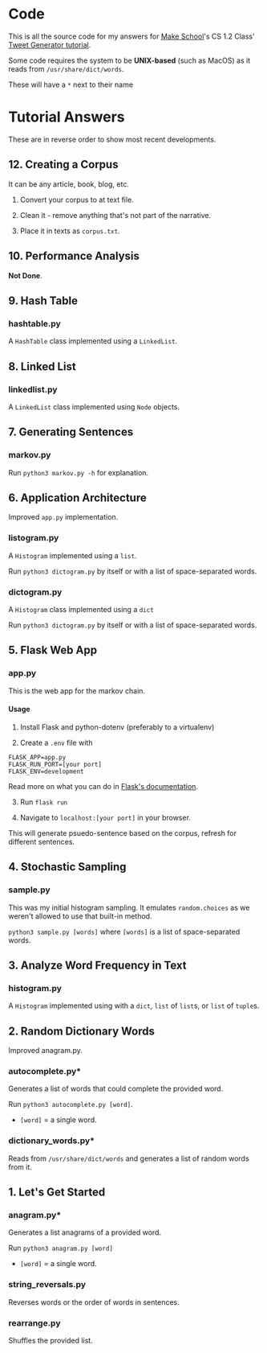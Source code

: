 # Code

This is all the source code for my answers for [Make School](https://www.makeschool.com)'s CS 1.2 Class' [Tweet Generator tutorial](http://www.make.sc/oa-tweet-generator).

Some code requires the system to be **UNIX-based** (such as MacOS) as it reads from `/usr/share/dict/words`.

These will have a `*` next to their name

# Tutorial Answers

These are in reverse order to show most recent developments.

## 12. Creating a Corpus

It can be any article, book, blog, etc.

1. Convert your corpus to at text file.

2. Clean it - remove anything that's not part of the narrative.

3. Place it in texts as `corpus.txt`.

## 10. Performance Analysis

**Not Done**.

## 9. Hash Table

### hashtable.py

A `HashTable` class implemented using a `LinkedList`.


## 8. Linked List

### linkedlist.py

A `LinkedList` class implemented using `Node` objects.

## 7. Generating Sentences


### markov.py

Run `python3 markov.py -h` for explanation.

## 6. Application Architecture

Improved `app.py` implementation.

### listogram.py

A `Histogram` implemented using a `list`.

Run `python3 dictogram.py` by itself or with a list of space-separated words.

### dictogram.py

A `Histogram` class implemented using a `dict`

Run `python3 dictogram.py` by itself or with a list of space-separated words.

## 5. Flask Web App

### app.py

This is the web app for the markov chain.

#### Usage

1. Install Flask and python-dotenv (preferably to a virtualenv)

2. Create a `.env` file with

```
FLASK_APP=app.py
FLASK_RUN_PORT=[your port]
FLASK_ENV=development
```

Read more on what you can do in [Flask's documentation](http://flask.pocoo.org/docs/dev/cli/#environment-variables-from-dotenv).

3. Run `flask run`

4. Navigate to `localhost:[your port]` in your browser.

This will generate psuedo-sentence based on the corpus, refresh for different  sentences.

## 4. Stochastic Sampling

### sample.py

This was my initial histogram sampling. It emulates `random.choices` as we weren't allowed to use that built-in method.

`python3 sample.py [words]` where `[words]` is a list of space-separated words.

## 3. Analyze Word Frequency in Text


### histogram.py

A `Histogram` implemented using with a `dict`, `list` of `list`s, or `list` of `tuple`s.


## 2. Random Dictionary Words

Improved anagram.py.

### autocomplete.py*

Generates a list of words that could complete the provided word.

Run `python3 autocomplete.py [word]`.

- `[word]` = a single word.

### dictionary_words.py*

Reads from `/usr/share/dict/words` and generates a list of random words from it.


## 1. Let's Get Started

### anagram.py*

Generates a list anagrams of a provided word.

Run `python3 anagram.py [word]`

- `[word]` = a single word.

### string_reversals.py

Reverses words or the order of words in sentences.


### rearrange.py

Shuffles the provided list.
